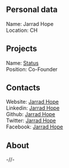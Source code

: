 ## Personal data   
Name: Jarrad Hope    
Location: CH  
## Projects
Name: [Status](../projects/status.md)   
Position: Co-Founder
## Contacts
Website: [Jarrad Hope](http://jarradhope.com/)  
Linkedin: [Jarrad Hope](https://www.linkedin.com/in/jarradhope/)  
Github: [Jarrad Hope](https://github.com/jarradh)   
Twitter: [Jarrad Hope](https://twitter.com/jarradhope)  
Facebook: [Jarrad Hope](https://www.facebook.com/jarrad.hope.0)    
## About
-//-
